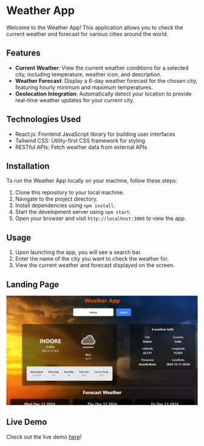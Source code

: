 # Weather App

Welcome to the Weather App! This application allows you to check the current weather and forecast for various cities around the world.

## Features

- **Current Weather**: View the current weather conditions for a selected city, including temperature, weather icon, and description.
- **Weather Forecast**: Display a 6-day weather forecast for the chosen city, featuring hourly minimum and maximum temperatures.
- **Geolocation Integration**: Automatically detect your location to provide real-time weather updates for your current city.

## Technologies Used

- React.js: Frontend JavaScript library for building user interfaces
- Tailwind CSS: Utility-first CSS framework for styling
- RESTful APIs: Fetch weather data from external APIs

## Installation

To run the Weather App locally on your machine, follow these steps:

1. Clone this repository to your local machine.
2. Navigate to the project directory.
3. Install dependencies using `npm install`.
4. Start the development server using `npm start`.
5. Open your browser and visit `http://localhost:3000` to view the app.

## Usage

1. Upon launching the app, you will see a search bar.
2. Enter the name of the city you want to check the weather for.
3. View the current weather and forecast displayed on the screen.

## Landing Page

![Screenshot 1](/src/assets/weatherApp.png)

## Live Demo

Check out the live demo [here](https://weather-app-ashvary.netlify.app/)!
